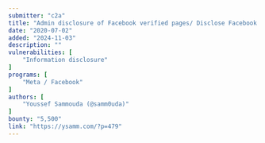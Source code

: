 ```yaml
---
submitter: "c2a"
title: "Admin disclosure of Facebook verified pages/ Disclose Facebook employee assigned to help a verified page."
date: "2020-07-02"
added: "2024-11-03"
description: ""
vulnerabilities: [
    "Information disclosure"
]
programs: [
    "Meta / Facebook"
]
authors: [
    "Youssef Sammouda (@samm0uda)"
]
bounty: "5,500"
link: "https://ysamm.com/?p=479"
---
```




